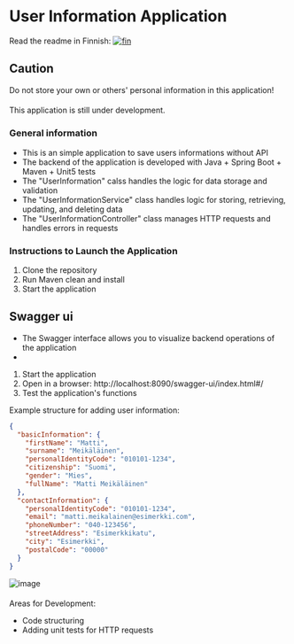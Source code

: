 # User Information Application 

Read the readme in Finnish: [![fin](https://img.shields.io/badge/lang-fin-red.svg)](https://github.com/LottaViljamaa/user-information-collection-rest/blob/main/README.md)

## Caution
Do not store your own or others' personal information in this application!
#### 
This application is still under development.
### General information
- This is an simple application to save users informations without API
- The backend of the application is developed with Java + Spring Boot + Maven + Unit5 tests
- The "UserInformation" calss handles the logic for data storage and validation
- The "UserInformationService" class handles logic for storing, retrieving, updating, and deleting data
- The "UserInformationController" class manages HTTP requests and handles errors in requests

### Instructions to Launch the Application
1. Clone the repository
2. Run Maven clean and install
3. Start the application
   
## Swagger ui

- The Swagger interface allows you to visualize backend operations of the application
- 
1. Start the application
2. Open in a browser: http://localhost:8090/swagger-ui/index.html#/
3. Test the application's functions

Example structure for adding user information: 

```JSON
{
  "basicInformation": {
    "firstName": "Matti",
    "surname": "Meikäläinen",
    "personalIdentityCode": "010101-1234",
    "citizenship": "Suomi",
    "gender": "Mies",
    "fullName": "Matti Meikäläinen"
  },
  "contactInformation": {
    "personalIdentityCode": "010101-1234",
    "email": "matti.meikalainen@esimerkki.com",
    "phoneNumber": "040-123456",
    "streetAddress": "Esimerkkikatu",
    "city": "Esimerkki",
    "postalCode": "00000"
  }
}
```
![image](https://github.com/user-attachments/assets/1f4ca9d2-9f97-4c27-bc3e-c9d8fa7ad0a5)

####
Areas for Development:
- Code structuring
- Adding unit tests for HTTP requests


